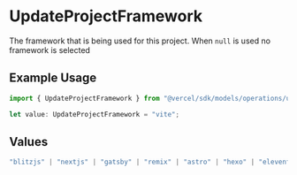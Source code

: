 # UpdateProjectFramework

The framework that is being used for this project. When `null` is used no framework is selected

## Example Usage

```typescript
import { UpdateProjectFramework } from "@vercel/sdk/models/operations/updateproject.js";

let value: UpdateProjectFramework = "vite";
```

## Values

```typescript
"blitzjs" | "nextjs" | "gatsby" | "remix" | "astro" | "hexo" | "eleventy" | "docusaurus-2" | "docusaurus" | "preact" | "solidstart-1" | "solidstart" | "dojo" | "ember" | "vue" | "scully" | "ionic-angular" | "angular" | "polymer" | "svelte" | "sveltekit" | "sveltekit-1" | "ionic-react" | "create-react-app" | "gridsome" | "umijs" | "sapper" | "saber" | "stencil" | "nuxtjs" | "redwoodjs" | "hugo" | "jekyll" | "brunch" | "middleman" | "zola" | "hydrogen" | "vite" | "vitepress" | "vuepress" | "parcel" | "fasthtml" | "sanity" | "storybook"
```